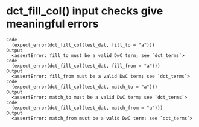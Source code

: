 # dct_fill_col() input checks give meaningful errors

    Code
      (expect_error(dct_fill_col(test_dat, fill_to = "a")))
    Output
      <assertError: fill_to must be a valid DwC term; see `dct_terms`>
    Code
      (expect_error(dct_fill_col(test_dat, fill_from = "a")))
    Output
      <assertError: fill_from must be a valid DwC term; see `dct_terms`>
    Code
      (expect_error(dct_fill_col(test_dat, match_to = "a")))
    Output
      <assertError: match_to must be a valid DwC term; see `dct_terms`>
    Code
      (expect_error(dct_fill_col(test_dat, match_from = "a")))
    Output
      <assertError: match_from must be a valid DwC term; see `dct_terms`>

